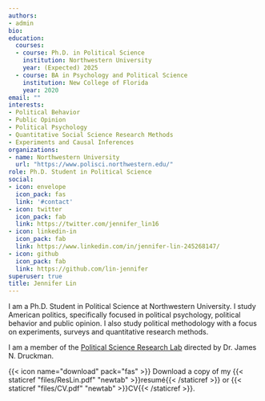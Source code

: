 ```yaml
---
authors:
- admin
bio: 
education:
  courses:
  - course: Ph.D. in Political Science
    institution: Northwestern University
    year: (Expected) 2025
  - course: BA in Psychology and Political Science
    institution: New College of Florida
    year: 2020
email: ""
interests:
- Political Behavior
- Public Opinion
- Political Psychology
- Quantitative Social Science Research Methods
- Experiments and Causal Inferences
organizations:
- name: Northwestern University
  url: "https://www.polisci.northwestern.edu/"
role: Ph.D. Student in Political Science
social:
- icon: envelope
  icon_pack: fas
  link: '#contact'
- icon: twitter
  icon_pack: fab
  link: https://twitter.com/jennifer_lin16
- icon: linkedin-in
  icon_pack: fab
  link: https://www.linkedin.com/in/jennifer-lin-245268147/
- icon: github
  icon_pack: fab
  link: https://github.com/lin-jennifer
superuser: true
title: Jennifer Lin
---
```


I am a Ph.D. Student in Political Science at Northwestern University. I study American politics, specifically focused in political psychology, political behavior and public opinion. I also study political methodology with a focus on experiments, surveys and quantitative research methods.

I am a member of the [Political Science Research Lab](http://faculty.wcas.northwestern.edu/~jnd260/lab.html) directed by Dr. James N. Druckman.

{{< icon name="download" pack="fas" >}} Download a copy of my {{< staticref "files/ResLin.pdf" "newtab" >}}resumé{{< /staticref >}} or {{< staticref "files/CV.pdf" "newtab" >}}CV{{< /staticref >}}.
